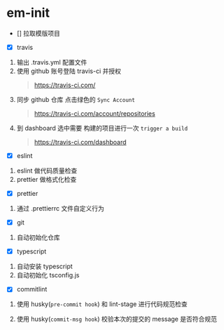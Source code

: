 # em-init

- [] 拉取模版项目

- [x] travis

1. 输出 .travis.yml 配置文件
2. 使用 github 账号登陆 travis-ci 并授权
   > https://travis-ci.com/
3. 同步 github 仓库 点击绿色的 `Sync Account`
   > https://travis-ci.com/account/repositories
4. 到 dashboard 选中需要 构建的项目进行一次 `trigger a build`
   > https://travis-ci.com/dashboard

- [x] eslint

1. eslint 做代码质量检查
2. prettier 做格式化检查

- [x] prettier

1. 通过 .prettierrc 文件自定义行为

- [x] git

1. 自动初始化仓库

- [x] typescript

1. 自动安装 typescript
2. 自动初始化 tsconfig.js

- [x] commitlint

1. 使用 husky(`pre-commit hook`) 和 lint-stage 进行代码规范检查

2. 使用 husky(`commit-msg hook`) 校验本次的提交的 message 是否符合规范
